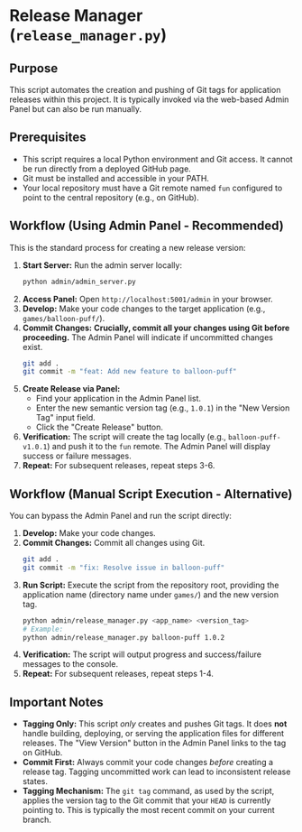 # Release Manager (`release_manager.py`)

## Purpose

This script automates the creation and pushing of Git tags for application releases within this project. It is typically invoked via the web-based Admin Panel but can also be run manually.

## Prerequisites

-   This script requires a local Python environment and Git access. It cannot be run directly from a deployed GitHub page.
-   Git must be installed and accessible in your PATH.
-   Your local repository must have a Git remote named `fun` configured to point to the central repository (e.g., on GitHub).

## Workflow (Using Admin Panel - Recommended)

This is the standard process for creating a new release version:

1.  **Start Server:** Run the admin server locally:
    ```bash
    python admin/admin_server.py
    ```
2.  **Access Panel:** Open `http://localhost:5001/admin` in your browser.
3.  **Develop:** Make your code changes to the target application (e.g., `games/balloon-puff/`).
4.  **Commit Changes:** **Crucially, commit all your changes using Git before proceeding.** The Admin Panel will indicate if uncommitted changes exist.
    ```bash
    git add .
    git commit -m "feat: Add new feature to balloon-puff"
    ```
5.  **Create Release via Panel:**
    -   Find your application in the Admin Panel list.
    -   Enter the new semantic version tag (e.g., `1.0.1`) in the "New Version Tag" input field.
    -   Click the "Create Release" button.
6.  **Verification:** The script will create the tag locally (e.g., `balloon-puff-v1.0.1`) and push it to the `fun` remote. The Admin Panel will display success or failure messages.
7.  **Repeat:** For subsequent releases, repeat steps 3-6.

## Workflow (Manual Script Execution - Alternative)

You can bypass the Admin Panel and run the script directly:

1.  **Develop:** Make your code changes.
2.  **Commit Changes:** Commit all changes using Git.
    ```bash
    git add .
    git commit -m "fix: Resolve issue in balloon-puff"
    ```
3.  **Run Script:** Execute the script from the repository root, providing the application name (directory name under `games/`) and the new version tag.
    ```bash
    python admin/release_manager.py <app_name> <version_tag>
    # Example:
    python admin/release_manager.py balloon-puff 1.0.2
    ```
4.  **Verification:** The script will output progress and success/failure messages to the console.
5.  **Repeat:** For subsequent releases, repeat steps 1-4.

## Important Notes

-   **Tagging Only:** This script *only* creates and pushes Git tags. It does **not** handle building, deploying, or serving the application files for different releases. The "View Version" button in the Admin Panel links to the tag on GitHub.
-   **Commit First:** Always commit your code changes *before* creating a release tag. Tagging uncommitted work can lead to inconsistent release states.
-   **Tagging Mechanism:** The `git tag` command, as used by the script, applies the version tag to the Git commit that your `HEAD` is currently pointing to. This is typically the most recent commit on your current branch.